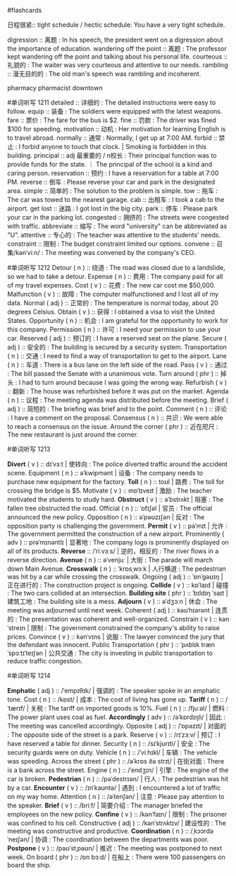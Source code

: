 #flashcards 

日程很紧:: tight schedule / hectic schedule: You have a very tight schedule. <!--SR:!2023-12-12-10-41,1,230-->

digression :: 离题 : In his speech, the president went on a digression about the importance of education. 
wandering off the point :: 离题 : The professor kept wandering off the point and talking about his personal life. <!--SR:!2023-12-12-10-40,1,230-->
courteous :: 礼貌的 : The waiter was very courteous and attentive to our needs. <!--SR:!2023-12-12-10-45,1,230-->
rambling :: 漫无目的的 : The old man's speech was rambling and incoherent. <!--SR:!2023-12-12-10-43,1,230-->

pharmacy
pharmacist
downtown

#单词听写 1211
detailed :: 详细的 : The detailed instructions were easy to follow. <!--SR:!2023-12-13-22-42,2.5,250-->
equip :: 装备 : The soldiers were equipped with the latest weapons. <!--SR:!2023-12-12-10-40,1,230-->
fare :: 票价 : The fare for the bus is $2. <!--SR:!2023-12-13-22-45,2.5,250-->
fine :: 罚款 : The driver was fined $100 for speeding. <!--SR:!2023-12-12-10-39,1,230-->
motivation :: 动机 : Her motivation for learning English is to travel abroad. <!--SR:!2023-12-13-22-39,2.5,250-->
normally :: 通常 : Normally, I get up at 7:00 AM. <!--SR:!2023-12-13-22-44,2.5,250-->
forbid :: 禁止 : I forbid anyone to touch that clock. | Smoking is forbidden in this building. <!--SR:!2023-12-12-10-45,1,230-->
principal :: adj 最重要的 / n校长 : Their principal function was to provide funds for the state.  ｜  The principal of the school is a kind and caring person. <!--SR:!2023-12-12-10-42,1,230-->
reservation :: 预约 : I have a reservation for a table at 7:00 PM. <!--SR:!2023-12-13-22-46,2.5,250-->
reverse :: 倒车 : Please reverse your car and park in the designated area. <!--SR:!2023-12-12-10-41,1,230-->
simple :: 简单的 : The solution to the problem is simple. <!--SR:!2023-12-12-10-43,1,230-->
tow :: 拖车 : The car was towed to the nearest garage. <!--SR:!2023-12-12-10-39,1,230-->
cab :: 出租车 : I took a cab to the airport. <!--SR:!2023-12-13-22-40,2.5,250-->
get lost :: 迷路 : I got lost in the big city. <!--SR:!2023-12-13-22-43,2.5,250-->
park :: 停车 : Please park your car in the parking lot. <!--SR:!2023-12-12-10-46,1,230-->
congested :: 拥挤的 : The streets were congested with traffic. <!--SR:!2023-12-12-10-42,1,230-->
abbreviate :: 缩写 : The word "university" can be abbreviated as "U". <!--SR:!2023-12-12-10-40,1,230-->
attentive :: 专心的 : The teacher was attentive to the students' needs. <!--SR:!2023-12-12-10-42,1,230-->
constraint :: 限制 : The budget constraint limited our options. <!--SR:!2023-12-13-22-39,2.5,250-->
convene :: 召集/kənˈviːn/ : The meeting was convened by the company's CEO. <!--SR:!2023-12-12-10-44,1,230-->


#单词听写 1212
Detour ( n ) :: 绕道 : The road was closed due to a landslide, so we had to take a detour.
Expense ( n ) :: 费用 : The company paid for all of my travel expenses.
Cost ( v ) :: 花费 : The new car cost me $50,000.
Malfunction ( v ) :: 故障 : The computer malfunctioned and I lost all of my data.
Normal ( adj ) :: 正常的 : The temperature is normal today, about 20 degrees Celsius.
Obtain ( v ) :: 获得 : I obtained a visa to visit the United States.
Opportunity ( n ) :: 机会 : I am grateful for the opportunity to work for this company.
Permission ( n ) :: 许可 : I need your permission to use your car.
Reserved ( adj ) :: 预订的 : I have a reserved seat on the plane.
Secure ( adj ) :: 安全的 : The building is secured by a security system.
Transportation ( n ) :: 交通 : I need to find a way of transportation to get to the airport.
Lane ( n ) :: 车道 : There is a bus lane on the left side of the road.
Pass ( v ) :: 通过 : The bill passed the Senate with a unanimous vote.
Turn around ( phr ) :: 掉头 : I had to turn around because I was going the wrong way.
Refurbish ( v ) :: 翻新 : The house was refurbished before it was put on the market.
Agenda ( n ) :: 议程 : The meeting agenda was distributed before the meeting.
Brief ( adj ) :: 简短的 : The briefing was brief and to the point.
Comment ( n ) :: 评论 : I have a comment on the proposal.
Consensus ( n ) :: 共识 : We were able to reach a consensus on the issue.
Around the corner ( phr ) :: 近在咫尺 : The new restaurant is just around the corner.

#单词听写 1213 

**Divert** ( v ) :: dɪˈvɜːt | 使转向 : The police diverted traffic around the accident scene.
Equipment ( n ) :: əˈkwipmənt | 设备 : The company needs to purchase new equipment for the factory.
**Toll** ( n ) :: toʊl | 路费 : The toll for crossing the bridge is $5.
Motivate ( v ) :: mɒˈtɪveɪt | 激励 : The teacher motivated the students to study hard.
**Obstruct** ( v ) :: əˈbstrʌkt | 阻塞 : The fallen tree obstructed the road.
Official ( n ) :: ˈɒfɪʃəl | 官员 : The official announced the new policy.
Opposition ( n ) :: əˈpəʊzɪʃən | 反对 : The opposition party is challenging the government.
**Permit** ( v ) :: pəˈmɪt | 允许 : The government permitted the construction of a new airport.
Prominently ( adv ) :: prəˈmɪnəntlɪ | 显著地 : The company logo is prominently displayed on all of its products.
**Reverse** :: /ˈriːvɜːs/ | 逆的，相反的 : The river flows in a reverse direction.
**Avenue** ( n ) :: əˈvenjuː | 大街 : The parade will march down Main Avenue.
**Crosswalk** ( n ) :: ˈkrɒsˌwɔːk | 人行横道 : The pedestrian was hit by a car while crossing the crosswalk.
Ongoing ( adj ) :: ˈɒnˈɡəʊɪŋ | 正在进行的 : The construction project is ongoing.
**Collide** ( v ) :: kɒˈlaɪd | 碰撞 : The two cars collided at an intersection.
**Building site** ( phr ) :: ˈbɪldɪŋ ˈsaɪt | 建筑工地 : The building site is a mess.
**Adjourn** ( v ) :: əˈdʒɔːn | 休会 : The meeting was adjourned until next week.
Coherent ( adj ) :: kəʊˈhɪərənt | 连贯的 : The presentation was coherent and well-organized.
Constrain ( v ) :: kənˈstreɪn | 限制 : The government constrained the company's ability to raise prices.
Convince ( v ) :: kənˈvɪns | 说服 : The lawyer convinced the jury that the defendant was innocent.
Public Transportation ( phr ) :: ˈpʌblɪk trænˈspɔːtɪˈteɪʃən | 公共交通 : The city is investing in public transportation to reduce traffic congestion.

#单词听写 1214

**Emphatic** ( adj ) :: /ˈempɪθɪk/ | 强调的 : The speaker spoke in an emphatic tone.
Cost ( n ) :: /kɒst/ | 成本 : The cost of living has gone up.
**Tariff** ( n ) :: /ˈtærɪf/ | 关税 : The tariff on imported goods is 10%.
Fuel ( n ) :: /fjuːəl/ | 燃料 : The power plant uses coal as fuel.
**Accordingly** ( adv ) :: /əˈkɒrdɪŋli/ | 因此 : The meeting was cancelled accordingly.
Opposite ( adj ) :: /ˈɒpəzɪt/ | 对面的 : The opposite side of the street is a park.
Reserve ( v ) :: /rɪˈzɜːv/ | 预订 : I have reserved a table for dinner.
Security ( n ) :: /sɪˈkjʊrɪti/ | 安全 : The security guards were on duty.
Vehicle ( n ) :: /ˈviːhɪkl/ | 车辆 : The vehicle was speeding.
Across the street ( phr ) :: /əˈkrɒs ðə strɪt/ | 在街对面 : There is a bank across the street.
Engine ( n ) :: /ˈendʒɪn/ | 引擎 : The engine of the car is broken.
**Pedestrian** ( n ) :: /pəˈdestrɪən/ | 行人 : The pedestrian was hit by a car.
**Encounter** ( v ) :: /ɪnˈkaʊntə/ | 遇到 : I encountered a lot of traffic on my way home.
Attention ( n ) :: /əˈtenʃən/ | 注意 : Please pay attention to the speaker.
**Brief** ( v ) :: /briːf/ | 简要介绍 : The manager briefed the employees on the new policy.
**Confine** ( v ) :: /kənˈfaɪn/ | 限制 : The prisoner was confined to his cell.
Constructive ( adj ) :: /kənˈstrʌktɪv/ | 建设性的 : The meeting was constructive and productive.
**Coordination** ( n ) :: /ˌkɔɔrdəˈneɪʃən/ | 协调 : The coordination between the departments was poor.
**Postpone** ( v ) :: /pəʊˈstˌpəʊn/ | 推迟 : The meeting was postponed to next week.
On board ( phr ) :: /ɒn bɔːd/ | 在船上 : There were 100 passengers on board the ship.